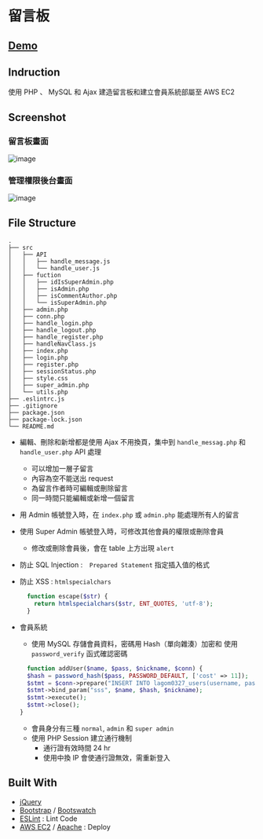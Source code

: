 # 留言板
## [Demo](http://sio2.tw/board/)
## Indruction 
使用 PHP 、 MySQL 和 Ajax 建造留言板和建立會員系統部屬至 AWS EC2
## Screenshot 
### 留言板畫面
![image](https://user-images.githubusercontent.com/49493665/70850562-b4914a80-1ec6-11ea-857d-b78c0bf0c530.png)
### 管理權限後台畫面
![image](https://user-images.githubusercontent.com/49493665/70850441-5ca61400-1ec5-11ea-81f9-3935cb8724d6.png)

## File Structure
```
.
├── src
│   ├── API
│   │   ├── handle_message.js
│   │   └── handle_user.js
│   ├── fuction
│   │   ├── idIsSuperAdmin.php
│   │   ├── isAdmin.php
│   │   ├── isCommentAuthor.php
│   │   └── isSuperAdmin.php
│   ├── admin.php
│   ├── conn.php
│   ├── handle_login.php
│   ├── handle_logout.php
│   ├── handle_register.php
│   ├── handleNavClass.js
│   ├── index.php
│   ├── login.php
│   ├── register.php
│   ├── sessionStatus.php
│   ├── style.css
│   ├── super_admin.php
│   └── utils.php
├── .eslintrc.js
├── .gitignore
├── package.json
├── package-lock.json
└── README.md
```

- 編輯、刪除和新增都是使用 Ajax 不用換頁，集中到 `handle_messag.php` 和 `handle_user.php` API 處理
  - 可以增加一層子留言
  - 內容為空不能送出 request
  - 為留言作者時可編輯或刪除留言
  - 同一時間只能編輯或新增一個留言
- 用 Admin 帳號登入時，在 `index.php` 或 `admin.php` 能處理所有人的留言
- 使用 Super Admin 帳號登入時，可修改其他會員的權限或刪除會員
  - 修改或刪除會員後，會在 table 上方出現 `alert`

- 防止 SQL Injection :　`Prepared Statement` 指定插入值的格式
- 防止 XSS : `htmlspecialchars`
  ```php
    function escape($str) {
      return htmlspecialchars($str, ENT_QUOTES, 'utf-8');
    }
  ```

- 會員系統
  - 使用 MySQL 存儲會員資料，密碼用 Hash（單向雜湊）加密和 使用 `password_verify` 函式確認密碼
  ```php
    function addUser($name, $pass, $nickname, $conn) {
    $hash = password_hash($pass, PASSWORD_DEFAULT, ['cost' => 11]);
    $stmt = $conn->prepare("INSERT INTO lagom0327_users(username, password, nickname) VALUES(?, ?, ?)");
    $stmt->bind_param("sss", $name, $hash, $nickname);
    $stmt->execute();
    $stmt->close();
  }
  ```
  - 會員身分有三種 `normal`, `admin` 和 `super admin`
  - 使用 PHP Session 建立通行機制
    - 通行證有效時間 24 hr
    - 使用中換 IP 會使通行證無效，需重新登入




## Built With
- [jQuery](https://jquery.com/) 
- [Bootstrap](https://getbootstrap.com/) / [Bootswatch](https://bootswatch.com/)
- [ESLint](https://eslint.org/) : Lint Code
- [AWS EC2](https://aws.amazon.com/tw/ec2/) / [Apache](https://httpd.apache.org/) : Deploy
